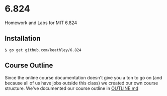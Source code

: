 # 6.824
Homework and Labs for MIT 6.824

## Installation

    $ go get github.com/keathley/6.824
    
## Course Outline

Since the online course documentation doesn't give you a ton to go on (and because all of us have jobs outside this class) we created our own course structure.  We've documented our course outline in [OUTLINE.md](./OUTLINE.md)
